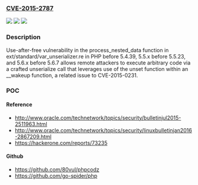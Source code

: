 ### [CVE-2015-2787](https://cve.mitre.org/cgi-bin/cvename.cgi?name=CVE-2015-2787)
![](https://img.shields.io/static/v1?label=Product&message=n%2Fa&color=blue)
![](https://img.shields.io/static/v1?label=Version&message=n%2Fa&color=blue)
![](https://img.shields.io/static/v1?label=Vulnerability&message=n%2Fa&color=brighgreen)

### Description

Use-after-free vulnerability in the process_nested_data function in ext/standard/var_unserializer.re in PHP before 5.4.39, 5.5.x before 5.5.23, and 5.6.x before 5.6.7 allows remote attackers to execute arbitrary code via a crafted unserialize call that leverages use of the unset function within an __wakeup function, a related issue to CVE-2015-0231.

### POC

#### Reference
- http://www.oracle.com/technetwork/topics/security/bulletinjul2015-2511963.html
- http://www.oracle.com/technetwork/topics/security/linuxbulletinjan2016-2867209.html
- https://hackerone.com/reports/73235

#### Github
- https://github.com/80vul/phpcodz
- https://github.com/go-spider/php

